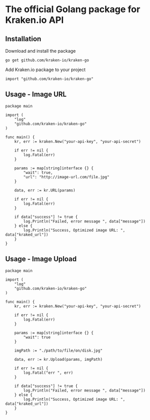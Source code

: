 # The official Golang package for Kraken.io API

## Installation

Download and install the package

````
go get github.com/kraken-io/kraken-go
````

Add Kraken.io package to your project

````
import "github.com/kraken-io/kraken-go"
````

## Usage - Image URL

````golang
package main

import (
    "log"
    "github.com/kraken-io/kraken-go"
)

func main() {
    kr, err := kraken.New("your-api-key", "your-api-secret")

    if err != nil {
        log.Fatal(err)
    }

    params := map[string]interface {} {
        "wait": true,
        "url": "http://image-url.com/file.jpg"
    }

    data, err := kr.URL(params)

    if err != nil {
        log.Fatal(err)
    }

    if data["success"] != true {
        log.Println("Failed, error message ", data["message"])
    } else {
        log.Println("Success, Optimized image URL: ", data["kraked_url"])
    }
}
````

## Usage - Image Upload

````golang
package main

import (
    "log"
    "github.com/kraken-io/kraken-go"
)

func main() {
    kr, err := kraken.New("your-api-key", "your-api-secret")

    if err != nil {
        log.Fatal(err)
    }

    params := map[string]interface {} {
        "wait": true
    }

    imgPath := "./path/to/file/on/disk.jpg"

    data, err := kr.Upload(params, imgPath)

    if err != nil {
        log.Fatal("err ", err)
    }
    
    if data["success"] != true {
        log.Println("Failed, error message ", data["message"])
    } else {
        log.Println("Success, Optimized image URL: ", data["kraked_url"])
    }
}
````
